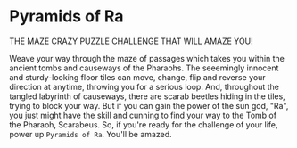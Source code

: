 # Pyramids of Ra

THE MAZE CRAZY PUZZLE CHALLENGE THAT WILL AMAZE YOU!

Weave your way through the maze of passages which takes you within the ancient tombs and causeways of the Pharaohs. The seeemingly innocent and sturdy-looking floor tiles can move, change, flip and reverse your direction at anytime, throwing you for a serious loop. And, throughout the tangled labyrinth of causeways, there are scarab beetles hiding in the tiles, trying to block your way.
But if you can gain the power of the sun god, "Ra", you just might have the skill and cunning to find your way to the Tomb of the Pharaoh, Scarabeus.
So, if you're ready for the challenge of your life, power up `Pyramids of Ra`. You'll be amazed.
